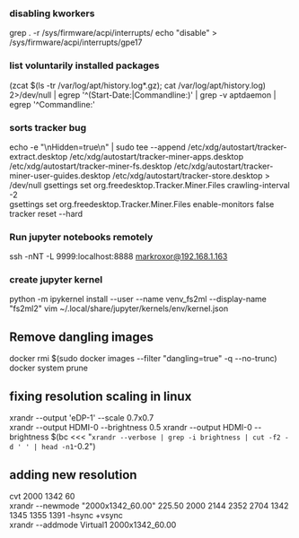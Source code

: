 ### disabling kworkers
grep . -r /sys/firmware/acpi/interrupts/
echo "disable" > /sys/firmware/acpi/interrupts/gpe17

### list voluntarily installed packages
(zcat $(ls -tr /var/log/apt/history.log*.gz); cat /var/log/apt/history.log) 2>/dev/null |
  egrep '^(Start-Date:|Commandline:)' |
  grep -v aptdaemon |
  egrep '^Commandline:'

### sorts tracker bug
echo -e "\nHidden=true\n" | sudo tee --append /etc/xdg/autostart/tracker-extract.desktop /etc/xdg/autostart/tracker-miner-apps.desktop /etc/xdg/autostart/tracker-miner-fs.desktop /etc/xdg/autostart/tracker-miner-user-guides.desktop /etc/xdg/autostart/tracker-store.desktop > /dev/null
gsettings set org.freedesktop.Tracker.Miner.Files crawling-interval -2  
gsettings set org.freedesktop.Tracker.Miner.Files enable-monitors false  
tracker reset --hard

### Run jupyter notebooks remotely
ssh -nNT -L 9999:localhost:8888 markroxor@192.168.1.163


### create jupyter kernel
python -m ipykernel install --user --name venv_fs2ml --display-name "fs2ml2"
vim ~/.local/share/jupyter/kernels/env/kernel.json

## Remove dangling images
docker rmi $(sudo docker images --filter "dangling=true" -q --no-trunc)
docker system prune

## fixing resolution scaling in linux
xrandr --output 'eDP-1' --scale 0.7x0.7      
xrandr --output HDMI-0 --brightness 0.5
xrandr --output HDMI-0 --brightness $(bc <<< "`xrandr --verbose | grep -i brightness | cut -f2 -d ' ' | head -n1`-0.2")

## adding new resolution
cvt 2000 1342 60  
xrandr --newmode  "2000x1342_60.00"  225.50  2000 2144 2352 2704  1342 1345 1355 1391 -hsync +vsync  
xrandr --addmode Virtual1 2000x1342_60.00  
